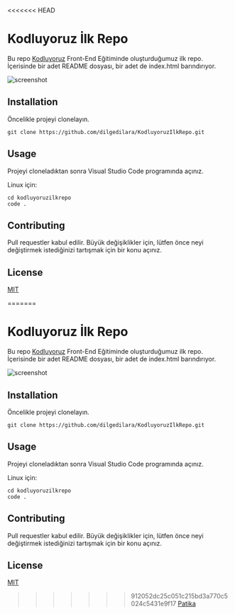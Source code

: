 <<<<<<< HEAD
# Kodluyoruz İlk Repo
Bu repo [Kodluyoruz](http://kodluyoruz.org) Front-End Eğitiminde oluşturduğumuz ilk repo. İçerisinde bir adet README dosyası, bir adet de index.html barındırıyor.

![screenshot](https://imgyukle.com/f/2022/09/22/nzwOJG.png)

## **Installation**
Öncelikle projeyi clonelayın.
```
git clone https://github.com/dilgedilara/KodluyoruzIlkRepo.git
```

## **Usage**
Projeyi cloneladıktan sonra Visual Studio Code programında açınız.

Linux için:
```
cd kodluyoruzilkrepo
code .
```

## **Contributing**

Pull requestler kabul edilir. Büyük değişiklikler için, lütfen önce neyi değiştirmek istediğinizi tartışmak için bir konu açınız.

## **License**
[MIT](https://choosealicense.com/licenses/mit/)

=======
# Kodluyoruz İlk Repo
Bu repo [Kodluyoruz](http://kodluyoruz.org) Front-End Eğitiminde oluşturduğumuz ilk repo. İçerisinde bir adet README dosyası, bir adet de index.html barındırıyor.

![screenshot](https://imgyukle.com/f/2022/09/22/nzwOJG.png)

## **Installation**
Öncelikle projeyi clonelayın.
```
git clone https://github.com/dilgedilara/KodluyoruzIlkRepo.git
```

## **Usage**
Projeyi cloneladıktan sonra Visual Studio Code programında açınız.

Linux için:
```
cd kodluyoruzilkrepo
code .
```

## **Contributing**

Pull requestler kabul edilir. Büyük değişiklikler için, lütfen önce neyi değiştirmek istediğinizi tartışmak için bir konu açınız.

## **License**
[MIT](https://choosealicense.com/licenses/mit/)

>>>>>>> 912052dc25c051c215bd3a770c5024c5431e9f17
[Patika](www.patika.dev)